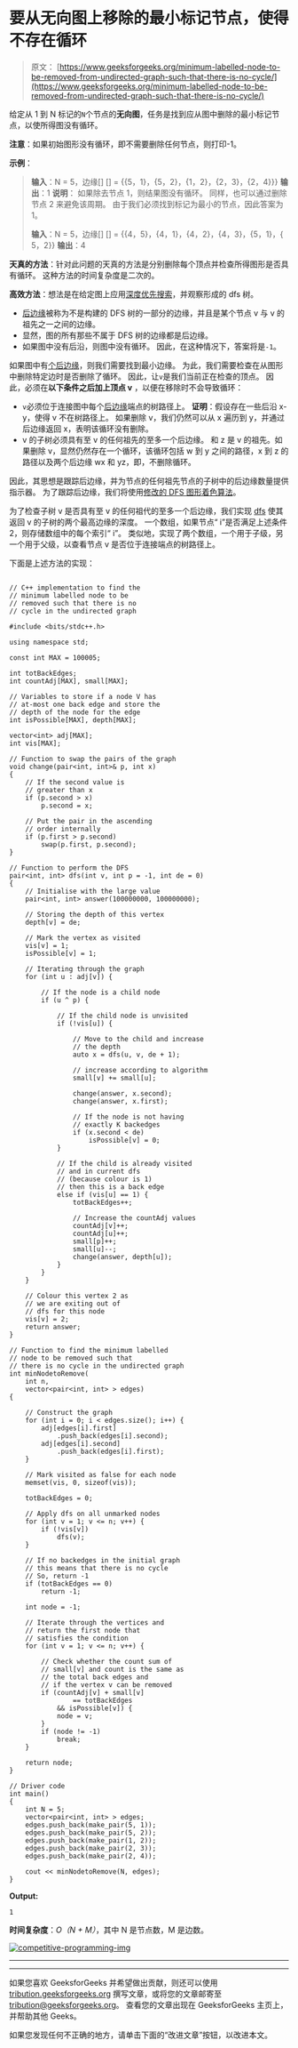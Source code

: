 # 要从无向图上移除的最小标记节点，使得不存在循环

> 原文： [https://www.geeksforgeeks.org/minimum-labelled-node-to-be-removed-from-undirected-graph-such-that-there-is-no-cycle/](https://www.geeksforgeeks.org/minimum-labelled-node-to-be-removed-from-undirected-graph-such-that-there-is-no-cycle/)

给定从 1 到 N 标记的`N`个节点的**无向图**，任务是找到应从图中删除的最小标记节点，以使所得图没有循环。

**注意**：如果初始图形没有循环，即不需要删除任何节点，则打印-1。

**示例**：

> **输入**：N = 5，边缘[] [] = {{5，1}，{5，2}，{1，2}，{2，3}，{2，4}}}
> **输出**：1
> **说明**：
> 如果除去节点 1，则结果图没有循环。 同样，也可以通过删除节点 2 来避免该周期。
> 由于我们必须找到标记为最小的节点，因此答案为 1。
> 
> **输入**：N = 5，边缘[] [] = {{4，5}，{4，1}，{4，2}，{4，3}，{5，1}，{ 5，2}}
> **输出**：4

**天真的方法**：针对此问题的天真的方法是分别删除每个顶点并检查所得图形是否具有循环。 这种方法的时间复杂度是二次的。

**高效方法**：想法是在给定图上应用[深度优先搜索](https://www.geeksforgeeks.org/depth-first-search-or-dfs-for-a-graph/)，并观察形成的 dfs 树。

*   [后边缘](https://www.geeksforgeeks.org/tree-back-edge-and-cross-edges-in-dfs-of-graph/)被称为不是构建的 DFS 树的一部分的边缘，并且是某个节点 v 与 v 的祖先之一之间的边缘。
*   显然，图的所有那些不属于 DFS 树的边缘都是后边缘。
*   如果图中没有后沿，则图中没有循环。 因此，在这种情况下，答案将是`-1`。

如果图中有[个后边缘](https://www.geeksforgeeks.org/tree-back-edge-and-cross-edges-in-dfs-of-graph/)，则我们需要找到最小边缘。 为此，我们需要检查在从图形中删除特定边时是否删除了循环。 因此，让`v`是我们当前正在检查的顶点。 因此，必须在**以下条件之后加上顶点 v** ，以便在移除时不会导致循环：

*  `v`必须位于连接图中每个[后边缘](https://www.geeksforgeeks.org/tree-back-edge-and-cross-edges-in-dfs-of-graph/)端点的树路径上。
    **证明**：假设存在一些后沿 x-y，使得 v 不在树路径上。 如果删除 v，我们仍然可以从 x 遍历到 y，并通过后边缘返回 x，表明该循环没有删除。
*   v 的子树必须具有至 v 的任何祖先的至多一个后边缘。 和 z 是 v 的祖先。如果删除 v，显然仍然存在一个循环，该循环包括 w 到 y 之间的路径，x 到 z 的路径以及两个后边缘 wx 和 yz，即，不删除循环。

因此，其思想是跟踪后边缘，并为节点的任何祖先节点的子树中的后边缘数量提供指示器。 为了跟踪后边缘，我们将使用[修改的 DFS 图形着色算法](https://www.geeksforgeeks.org/detect-cycle-direct-graph-using-colors/)。

为了检查子树 v 是否具有至 v 的任何祖代的至多一个后边缘，我们实现 [dfs](http://www.geeksforgeeks.org/depth-first-traversal-for-a-graph/) 使其返回 v 的子树的两个最高边缘的深度。 一个数组，如果节点“ i”是否满足上述条件 2，则存储数组中的每个索引“ i”。 类似地，实现了两个数组，一个用于子级，另一个用于父级，以查看节点 v 是否位于连接端点的树路径上。

下面是上述方法的实现：

```

// C++ implementation to find the 
// minimum labelled node to be 
// removed such that there is no 
// cycle in the undirected graph 

#include <bits/stdc++.h> 

using namespace std; 

const int MAX = 100005; 

int totBackEdges; 
int countAdj[MAX], small[MAX]; 

// Variables to store if a node V has 
// at-most one back edge and store the 
// depth of the node for the edge 
int isPossible[MAX], depth[MAX]; 

vector<int> adj[MAX]; 
int vis[MAX]; 

// Function to swap the pairs of the graph 
void change(pair<int, int>& p, int x) 
{ 
    // If the second value is 
    // greater than x 
    if (p.second > x) 
        p.second = x; 

    // Put the pair in the ascending 
    // order internally 
    if (p.first > p.second) 
        swap(p.first, p.second); 
} 

// Function to perform the DFS 
pair<int, int> dfs(int v, int p = -1, int de = 0) 
{ 
    // Initialise with the large value 
    pair<int, int> answer(100000000, 100000000); 

    // Storing the depth of this vertex 
    depth[v] = de; 

    // Mark the vertex as visited 
    vis[v] = 1; 
    isPossible[v] = 1; 

    // Iterating through the graph 
    for (int u : adj[v]) { 

        // If the node is a child node 
        if (u ^ p) { 

            // If the child node is unvisited 
            if (!vis[u]) { 

                // Move to the child and increase 
                // the depth 
                auto x = dfs(u, v, de + 1); 

                // increase according to algorithm 
                small[v] += small[u]; 

                change(answer, x.second); 
                change(answer, x.first); 

                // If the node is not having 
                // exactly K backedges 
                if (x.second < de) 
                    isPossible[v] = 0; 
            } 

            // If the child is already visited 
            // and in current dfs 
            // (because colour is 1) 
            // then this is a back edge 
            else if (vis[u] == 1) { 
                totBackEdges++; 

                // Increase the countAdj values 
                countAdj[v]++; 
                countAdj[u]++; 
                small[p]++; 
                small[u]--; 
                change(answer, depth[u]); 
            } 
        } 
    } 

    // Colour this vertex 2 as 
    // we are exiting out of 
    // dfs for this node 
    vis[v] = 2; 
    return answer; 
} 

// Function to find the minimum labelled 
// node to be removed such that 
// there is no cycle in the undirected graph 
int minNodetoRemove( 
    int n, 
    vector<pair<int, int> > edges) 
{ 

    // Construct the graph 
    for (int i = 0; i < edges.size(); i++) { 
        adj[edges[i].first] 
            .push_back(edges[i].second); 
        adj[edges[i].second] 
            .push_back(edges[i].first); 
    } 

    // Mark visited as false for each node 
    memset(vis, 0, sizeof(vis)); 

    totBackEdges = 0; 

    // Apply dfs on all unmarked nodes 
    for (int v = 1; v <= n; v++) { 
        if (!vis[v]) 
            dfs(v); 
    } 

    // If no backedges in the initial graph 
    // this means that there is no cycle 
    // So, return -1 
    if (totBackEdges == 0) 
        return -1; 

    int node = -1; 

    // Iterate through the vertices and 
    // return the first node that 
    // satisfies the condition 
    for (int v = 1; v <= n; v++) { 

        // Check whether the count sum of 
        // small[v] and count is the same as 
        // the total back edges and 
        // if the vertex v can be removed 
        if (countAdj[v] + small[v] 
                == totBackEdges 
            && isPossible[v]) { 
            node = v; 
        } 
        if (node != -1) 
            break; 
    } 

    return node; 
} 

// Driver code 
int main() 
{ 
    int N = 5; 
    vector<pair<int, int> > edges; 
    edges.push_back(make_pair(5, 1)); 
    edges.push_back(make_pair(5, 2)); 
    edges.push_back(make_pair(1, 2)); 
    edges.push_back(make_pair(2, 3)); 
    edges.push_back(make_pair(2, 4)); 

    cout << minNodetoRemove(N, edges); 
} 

```

**Output:**

```
1

```

**时间复杂度**：*O（N + M）*，其中 N 是节点数，M 是边数。

[![competitive-programming-img](img/5211864e7e7a28eeeb039fa5d6073a24.png)](https://practice.geeksforgeeks.org/courses/competitive-programming-live?utm_source=geeksforgeeks&utm_medium=article&utm_campaign=gfg_article_cp)

* * *

* * *

如果您喜欢 GeeksforGeeks 并希望做出贡献，则还可以使用 [tribution.geeksforgeeks.org](https://contribute.geeksforgeeks.org/) 撰写文章，或将您的文章邮寄至 tribution@geeksforgeeks.org。 查看您的文章出现在 GeeksforGeeks 主页上，并帮助其他 Geeks。

如果您发现任何不正确的地方，请单击下面的“改进文章”按钮，以改进本文。